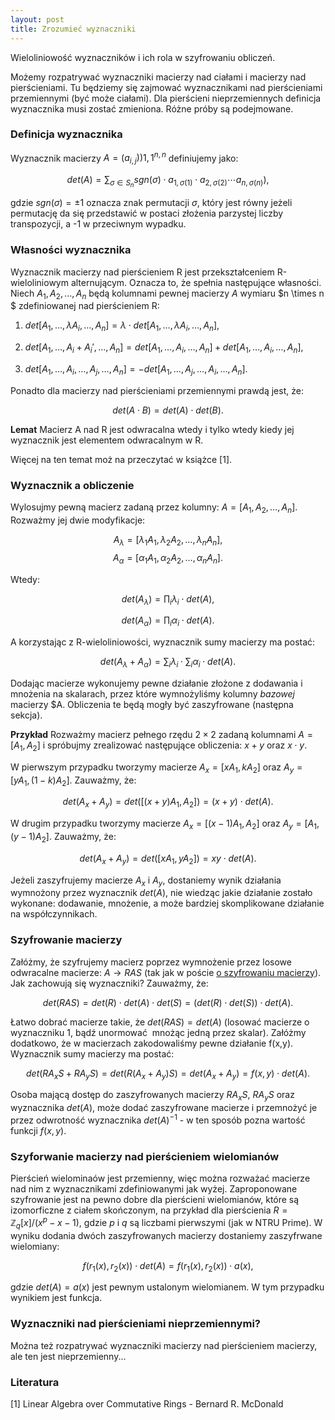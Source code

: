 ```yaml
---
layout: post
title: Zrozumieć wyznaczniki
---
```


Wieloliniowość wyznaczników i ich rola w szyfrowaniu obliczeń.

Możemy rozpatrywać wyznaczniki macierzy nad ciałami i macierzy nad pierścieniami.
Tu będziemy się zajmować wyznacznikami nad pierścieniami przemiennymi (być może ciałami).
Dla pierścieni nieprzemiennych definicja wyznacznika musi zostać zmieniona. Różne próby są podejmowane.

### Definicja wyznacznika

Wyznacznik macierzy $A=(a_{i,j})){1,1}^{n,n}$ definiujemy jako:

$$ det(A) = \sum_{\sigma \in S_n} sgn(\sigma) \cdot a_{1,\sigma(1)} \cdot a_{2,\sigma(2)} \cdots a_{n,\sigma(n)}), $$

gdzie $sgn(\sigma)=\pm 1$ oznacza znak permutacji $\sigma$, który jest równy jeżeli permutację da się przedstawić
w postaci złożenia parzystej liczby transpozycji, a -1 w przeciwnym wypadku.

### Własności wyznacznika

Wyznacznik macierzy nad pierścieniem R jest przekształceniem R-wieloliniowym alternującym.
Oznacza to, że spełnia następujące własności. Niech $A_1, A_2, \ldots, A_n$ będą kolumnami pewnej macierzy $A$
wymiaru $n \times n $ zdefiniowanej nad pierścieniem R:

1. $det[A_1,\ldots,\lambda A_i,\ldots,A_n] = \lambda \cdot det[A_1,\ldots,\lambda A_i,\ldots,A_n]$,

2. $det[A_1,\ldots,A_i + A_i',\ldots,A_n] = det[A_1,\ldots,A_i,\ldots,A_n] + det[A_1,\ldots,A_i,\ldots,A_n]$,

3. $det[A_1,\ldots,A_i, \ldots, A_j,\ldots,A_n] = - det[A_1,\ldots,A_j, \ldots, A_i,\ldots,A_n]$.

Ponadto dla macierzy nad pierścieniami przemiennymi prawdą jest, że:

$$ det(A \cdot B) = det(A) \cdot det(B). $$

**Lemat** Macierz A nad R jest odwracalna wtedy i tylko wtedy kiedy jej wyznacznik jest elementem odwracalnym w R.

Więcej na ten temat moż na przeczytać w książce [1].

### Wyznacznik a obliczenie

Wylosujmy pewną macierz zadaną przez kolumny: $A = [A_1,A_2,\ldots,A_n]$. Rozważmy jej dwie modyfikacje:

$$A_{\lambda} = [\lambda_1 A_1, \lambda_2 A_2, \ldots, \lambda_n A_n],$$
$$A_{\alpha} = [\alpha_1 A_1, \alpha_2 A_2, \ldots, \alpha_n A_n]. $$

Wtedy:

$$ det(A_{\lambda}) = \prod_i \lambda_i \cdot det(A), $$

$$ det(A_{\alpha}) = \prod_i \alpha_i \cdot det(A). $$

A korzystając z R-wieloliniowości, wyznacznik sumy macierzy ma postać:

$$ det(A_{\lambda} + A_{\alpha}) = \sum_i \lambda_i \cdot \sum_i \alpha_i \cdot det(A).$$

Dodając macierze wykonujemy pewne działanie złożone z dodawania i mnożenia na skalarach, przez które
wymnożyliśmy kolumny *bazowej* macierzy $A. Obliczenia te będą mogły być zaszyfrowane (następna sekcja).

**Przykład** Rozważmy macierz pełnego rzędu $2 \times 2$ zadaną kolumnami $A=[A_1,A_2]$ i spróbujmy zrealizować
następujące obliczenia: $x + y$ oraz $x \cdot y.$

W pierwszym przypadku tworzymy macierze $A_x = [x A_1, k A_2]$ oraz $A_y = [y A_1, (1-k) A_2]$.
Zauważmy, że:

$$ det(A_x+A_y) = det([(x+y) A_1, A_2]) = (x+y) \cdot det(A).$$

W drugim przypadku tworzymy macierze $A_x = [(x-1) A_1, A_2]$ oraz $A_y = [A_1, (y-1) A_2]$.
Zauważmy, że:

$$ det(A_x+A_y) = det([xA_1, yA_2]) = xy \cdot det(A).$$

Jeżeli zaszyfrujemy macierze $A_x$ i $A_y$, dostaniemy wynik działania wymnożony przez wyznacznik $det(A)$,
nie wiedząc jakie działanie zostało wykonane: dodawanie, mnożenie, a może bardziej skomplikowane działanie
na współczynnikach.


### Szyfrowanie macierzy

Załóżmy, że szyfrujemy macierz poprzez wymnożenie przez losowe odwracalne macierze: $A \rightarrow RAS$
(tak jak w poście [o szyfrowaniu macierzy](https://keipie.github.io/matrix-enc)). Jak zachowują się wyznaczniki? Zauważmy, że:

$$ det(RAS) = det(R) \cdot det(A) \cdot det(S) = (det(R) \cdot det(S)) \cdot det(A). $$

Łatwo dobrać macierze takie, że $det(RAS) = det(A)$ (losować macierze o wyznaczniku 1, bądź unormować  mnożąc jedną przez skalar).
Załóżmy dodatkowo, że w macierzach zakodowaliśmy pewne działanie f(x,y). Wyznacznik sumy macierzy ma postać:

$$ det(RA_xS + RA_yS) = det(R(A_x+A_y)S) = det(A_x+A_y) = f(x,y) \cdot det(A). $$

Osoba mającą dostęp do zaszyfrowanych macierzy $RA_xS$, $RA_yS$ oraz wyznacznika $det(A)$, może dodać zaszyfrowane macierze
i przemnożyć je przez odwrotność wyznacznika $det(A)^{-1}$ - w ten sposób pozna wartość funkcji $f(x,y)$.

### Szyforwanie macierzy nad pierścieniem wielomianów

Pierścień wielominaów jest przemienny, więc można rozważać macierze nad nim z wyznacznikami zdefiniowanymi jak wyżej.
Zaproponowane szyfrowanie jest na pewno dobre dla pierścieni wielomianów, które są izomorficzne z ciałem skończonym,
na przykład dla pierścienia $R = \mathbb{Z}_q[x]/(x^p-x-1)$, gdzie $p$ i $q$ są liczbami pierwszymi (jak w NTRU Prime).
W wyniku dodania dwóch zaszyfrowanych macierzy dostaniemy zaszyfrwane wielomiany:

$$ f(r_1(x),r_2(x)) \cdot det(A) = f(r_1(x),r_2(x)) \cdot a(x), $$

gdzie $det(A) = a(x)$ jest pewnym ustalonym wielomianem. W tym przypadku wynikiem jest funkcja.


### Wyznaczniki nad pierścieniami nieprzemiennymi?

Można też rozpatrywać wyznaczniki macierzy nad pierścieniem macierzy, ale ten jest nieprzemienny...



### Literatura

[1] Linear Algebra over Commutative Rings - Bernard R. McDonald
